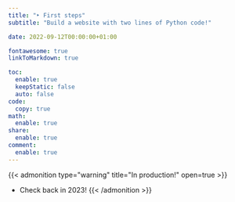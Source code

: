 ```yaml
---
title: "‣ First steps"
subtitle: "Build a website with two lines of Python code!"

date: 2022-09-12T00:00:00+01:00

fontawesome: true
linkToMarkdown: true

toc:
  enable: true
  keepStatic: false
  auto: false
code:
  copy: true
math:
  enable: true
share:
  enable: true
comment:
  enable: true
---
```


{{< admonition type="warning" title="In production!" open=true >}}
- Check back in 2023!
{{< /admonition >}}


